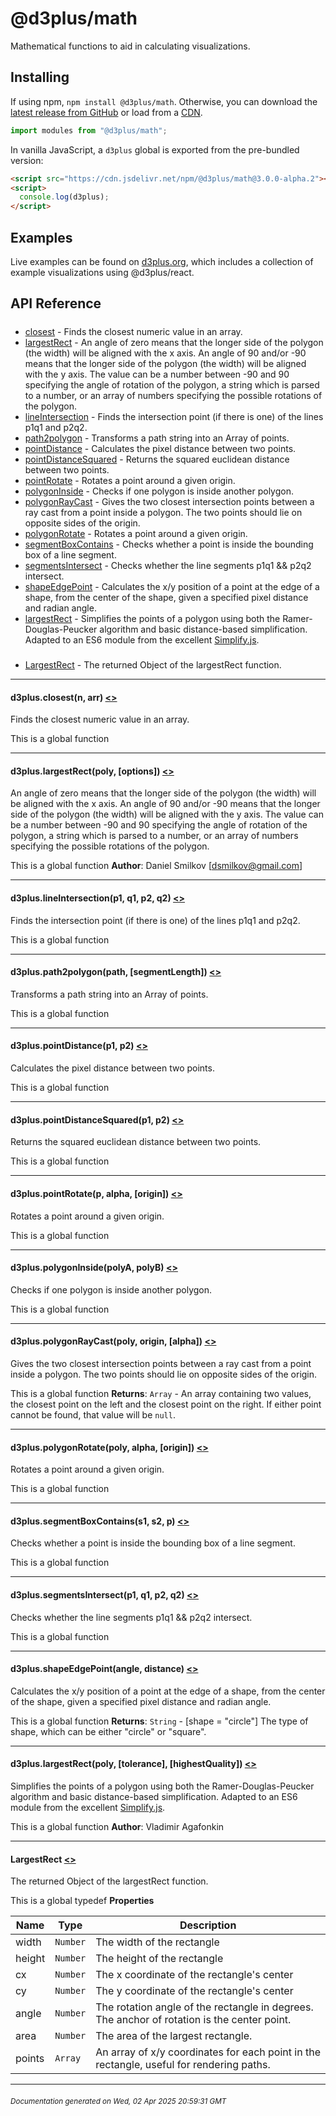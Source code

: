 # @d3plus/math
  
Mathematical functions to aid in calculating visualizations.

## Installing

If using npm, `npm install @d3plus/math`. Otherwise, you can download the [latest release from GitHub](https://github.com/d3plus/d3plus/releases/latest) or load from a [CDN](https://cdn.jsdelivr.net/npm/@d3plus/math).

```js
import modules from "@d3plus/math";
```

In vanilla JavaScript, a `d3plus` global is exported from the pre-bundled version:

```html
<script src="https://cdn.jsdelivr.net/npm/@d3plus/math@3.0.0-alpha.2"></script>
<script>
  console.log(d3plus);
</script>
```

## Examples

Live examples can be found on [d3plus.org](https://d3plus.org/), which includes a collection of example visualizations using @d3plus/react.

## API Reference

##### 
* [closest](#closest) - Finds the closest numeric value in an array.
* [largestRect](#largestRect) - An angle of zero means that the longer side of the polygon (the width) will be aligned with the x axis. An angle of 90 and/or -90 means that the longer side of the polygon (the width) will be aligned with the y axis. The value can be a number between -90 and 90 specifying the angle of rotation of the polygon, a string which is parsed to a number, or an array of numbers specifying the possible rotations of the polygon.
* [lineIntersection](#lineIntersection) - Finds the intersection point (if there is one) of the lines p1q1 and p2q2.
* [path2polygon](#path2polygon) - Transforms a path string into an Array of points.
* [pointDistance](#pointDistance) - Calculates the pixel distance between two points.
* [pointDistanceSquared](#pointDistanceSquared) - Returns the squared euclidean distance between two points.
* [pointRotate](#pointRotate) - Rotates a point around a given origin.
* [polygonInside](#polygonInside) - Checks if one polygon is inside another polygon.
* [polygonRayCast](#polygonRayCast) - Gives the two closest intersection points between a ray cast from a point inside a polygon. The two points should lie on opposite sides of the origin.
* [polygonRotate](#polygonRotate) - Rotates a point around a given origin.
* [segmentBoxContains](#segmentBoxContains) - Checks whether a point is inside the bounding box of a line segment.
* [segmentsIntersect](#segmentsIntersect) - Checks whether the line segments p1q1 && p2q2 intersect.
* [shapeEdgePoint](#shapeEdgePoint) - Calculates the x/y position of a point at the edge of a shape, from the center of the shape, given a specified pixel distance and radian angle.
* [largestRect](#largestRect) - Simplifies the points of a polygon using both the Ramer-Douglas-Peucker algorithm and basic distance-based simplification. Adapted to an ES6 module from the excellent [Simplify.js](http://mourner.github.io/simplify-js/).

##### 
* [LargestRect](#LargestRect) - The returned Object of the largestRect function.

---

<a name="closest"></a>
#### d3plus.**closest**(n, arr) [<>](https://github.com/d3plus/d3plus/blob/main/packages/math/src/closest.js#L1)

Finds the closest numeric value in an array.


This is a global function

---

<a name="largestRect"></a>
#### d3plus.**largestRect**(poly, [options]) [<>](https://github.com/d3plus/d3plus/blob/main/packages/math/src/largestRect.js#L28)

An angle of zero means that the longer side of the polygon (the width) will be aligned with the x axis. An angle of 90 and/or -90 means that the longer side of the polygon (the width) will be aligned with the y axis. The value can be a number between -90 and 90 specifying the angle of rotation of the polygon, a string which is parsed to a number, or an array of numbers specifying the possible rotations of the polygon.


This is a global function
**Author**: Daniel Smilkov [dsmilkov@gmail.com]  

---

<a name="lineIntersection"></a>
#### d3plus.**lineIntersection**(p1, q1, p2, q2) [<>](https://github.com/d3plus/d3plus/blob/main/packages/math/src/lineIntersection.js#L1)

Finds the intersection point (if there is one) of the lines p1q1 and p2q2.


This is a global function

---

<a name="path2polygon"></a>
#### d3plus.**path2polygon**(path, [segmentLength]) [<>](https://github.com/d3plus/d3plus/blob/main/packages/math/src/path2polygon.js#L1)

Transforms a path string into an Array of points.


This is a global function

---

<a name="pointDistance"></a>
#### d3plus.**pointDistance**(p1, p2) [<>](https://github.com/d3plus/d3plus/blob/main/packages/math/src/pointDistance.js#L3)

Calculates the pixel distance between two points.


This is a global function

---

<a name="pointDistanceSquared"></a>
#### d3plus.**pointDistanceSquared**(p1, p2) [<>](https://github.com/d3plus/d3plus/blob/main/packages/math/src/pointDistanceSquared.js#L1)

Returns the squared euclidean distance between two points.


This is a global function

---

<a name="pointRotate"></a>
#### d3plus.**pointRotate**(p, alpha, [origin]) [<>](https://github.com/d3plus/d3plus/blob/main/packages/math/src/pointRotate.js#L1)

Rotates a point around a given origin.


This is a global function

---

<a name="polygonInside"></a>
#### d3plus.**polygonInside**(polyA, polyB) [<>](https://github.com/d3plus/d3plus/blob/main/packages/math/src/polygonInside.js#L5)

Checks if one polygon is inside another polygon.


This is a global function

---

<a name="polygonRayCast"></a>
#### d3plus.**polygonRayCast**(poly, origin, [alpha]) [<>](https://github.com/d3plus/d3plus/blob/main/packages/math/src/polygonRayCast.js#L5)

Gives the two closest intersection points between a ray cast from a point inside a polygon. The two points should lie on opposite sides of the origin.


This is a global function
**Returns**: <code>Array</code> - An array containing two values, the closest point on the left and the closest point on the right. If either point cannot be found, that value will be `null`.  

---

<a name="polygonRotate"></a>
#### d3plus.**polygonRotate**(poly, alpha, [origin]) [<>](https://github.com/d3plus/d3plus/blob/main/packages/math/src/polygonRotate.js#L3)

Rotates a point around a given origin.


This is a global function

---

<a name="segmentBoxContains"></a>
#### d3plus.**segmentBoxContains**(s1, s2, p) [<>](https://github.com/d3plus/d3plus/blob/main/packages/math/src/segmentBoxContains.js#L1)

Checks whether a point is inside the bounding box of a line segment.


This is a global function

---

<a name="segmentsIntersect"></a>
#### d3plus.**segmentsIntersect**(p1, q1, p2, q2) [<>](https://github.com/d3plus/d3plus/blob/main/packages/math/src/segmentsIntersect.js#L4)

Checks whether the line segments p1q1 && p2q2 intersect.


This is a global function

---

<a name="shapeEdgePoint"></a>
#### d3plus.**shapeEdgePoint**(angle, distance) [<>](https://github.com/d3plus/d3plus/blob/main/packages/math/src/shapeEdgePoint.js#L3)

Calculates the x/y position of a point at the edge of a shape, from the center of the shape, given a specified pixel distance and radian angle.


This is a global function
**Returns**: <code>String</code> - [shape = "circle"] The type of shape, which can be either "circle" or "square".  

---

<a name="largestRect"></a>
#### d3plus.**largestRect**(poly, [tolerance], [highestQuality]) [<>](https://github.com/d3plus/d3plus/blob/main/packages/math/src/simplify.js#L112)

Simplifies the points of a polygon using both the Ramer-Douglas-Peucker algorithm and basic distance-based simplification. Adapted to an ES6 module from the excellent [Simplify.js](http://mourner.github.io/simplify-js/).


This is a global function
**Author**: Vladimir Agafonkin  

---

<a name="LargestRect"></a>
#### **LargestRect** [<>](https://github.com/d3plus/d3plus/blob/main/packages/math/src/largestRect.js#L16)

The returned Object of the largestRect function.


This is a global typedef
**Properties**

| Name | Type | Description |
| --- | --- | --- |
| width | <code>Number</code> | The width of the rectangle |
| height | <code>Number</code> | The height of the rectangle |
| cx | <code>Number</code> | The x coordinate of the rectangle's center |
| cy | <code>Number</code> | The y coordinate of the rectangle's center |
| angle | <code>Number</code> | The rotation angle of the rectangle in degrees. The anchor of rotation is the center point. |
| area | <code>Number</code> | The area of the largest rectangle. |
| points | <code>Array</code> | An array of x/y coordinates for each point in the rectangle, useful for rendering paths. |


---


###### <sub>Documentation generated on Wed, 02 Apr 2025 20:59:31 GMT</sub>
